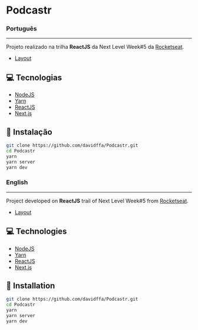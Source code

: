 # Podcastr

### Português
---

Projeto realizado na trilha <strong>ReactJS</strong> da Next Level Week#5 da [Rocketseat](https://rocketseat.com.br/).

- [Layout](https://www.figma.com/file/UwFEntsHpHYJlHNQAQr4gA/Podcastr/duplicate)

## 💻 Tecnologias

- [NodeJS](https://nodejs.org/en/)
- [Yarn](https://yarnpkg.com/)
- [ReactJS](https://reactjs.org/)
- [Next.js](https://nextjs.org/)

## 🚀 Instalação

```sh
git clone https://github.com/davidffa/Podcastr.git
cd Podcastr
yarn
yarn server
yarn dev
```

### English
---

Project developed on <strong>ReactJS</strong> trail of Next Level Week#5 from [Rocketseat](https://rocketseat.com.br/).

- [Layout](https://www.figma.com/file/UwFEntsHpHYJlHNQAQr4gA/Podcastr/duplicate)

## 💻 Technologies

- [NodeJS](https://nodejs.org/en/)
- [Yarn](https://yarnpkg.com/)
- [ReactJS](https://reactjs.org/)
- [Next.js](https://nextjs.org/)

## 🚀 Installation

```sh
git clone https://github.com/davidffa/Podcastr.git
cd Podcastr
yarn
yarn server
yarn dev
```
